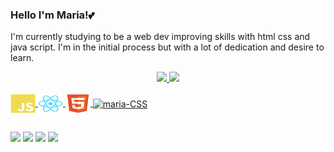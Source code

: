 ### Hello I'm Maria!💕
 I'm currently studying to be a web dev improving skills with html css and java script.
 I'm in the initial process but with a lot of dedication and desire to learn.
 
 <div align="center">
 <a href="https://github.com/MariElisBorges">
 <img height="160em" src="https://github-readme-stats.vercel.app/api?username=MariElisBorges&show_icons=true&theme=cobalt&include_all_commits=true&count_private=true"/>
 <img height="160em" src="https://github-readme-stats.vercel.app/api/top-langs/?username=MariElisBorges&layout=compact&langs_count=7&theme=cobalt"/>
</div>
 
 
 <div style="display: inline_block"><br>
  <img align="center" alt="maria-Js" height="30" width="40" src="https://raw.githubusercontent.com/devicons/devicon/master/icons/javascript/javascript-plain.svg">
  <img align="center" alt="maria-React" height="30" width="40" src="https://raw.githubusercontent.com/devicons/devicon/master/icons/react/react-original.svg">
  <img align="center" alt="maria-HTML" height="30" width="40" src="https://raw.githubusercontent.com/devicons/devicon/master/icons/html5/html5-original.svg">
  <img align="center" alt="maria-CSS" height="30" width="40" src=https://icongr.am/devicon/css3-original.svg?size=128&color=currentColor
  <img align="center" alt="maria-Github" height="30" width="40" src=https://icongr.am/devicon/git-original.svg?size=128&color=currentColor
  <img align="center" alt="maria-Github" height="30" width="40" src=
                      
  <div/>

##

<div> 
   <a href="https://www.linkedin.com/in/maria-elisa-borges/" target="_blank"><img src="https://img.shields.io/badge/-LinkedIn-%230077B5?style=for-the-badge&logo=linkedin&logoColor=white" target="_blank"></a> 
  <a href="https://www.instagram.com/bety_maria85/" target="_blank"><img src="https://img.shields.io/badge/-Instagram-%23E4405F?style=for-the-badge&logo=instagram&logoColor=white" target="_blank"></a>
 	 <a href="https://discord.gg/#" target="_blank"><img src="https://img.shields.io/badge/Discord-7289DA?style=for-the-badge&logo=discord&logoColor=white" target="_blank"></a> 
  <a href = "elisamariabb.36@gmail.com"><img src="https://img.shields.io/badge/-Gmail-%23333?style=for-the-badge&logo=gmail&logoColor=white" target="_blank"></a>
  
  
</div>
